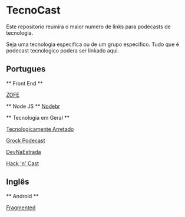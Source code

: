 # TecnoCast

Este repositorio reuinira o maior numero de links para podecasts de tecnologia. 

Seja uma tecnologia especifica ou de um grupo especifico. Tudo que é podecast tecnologico podera ser linkado aqui.


## Portugues

** Front End **

[ ZOFE ](http://zofe.com.br/)

** Node JS **
[ Nodebr ](https://soundcloud.com/nodebr)

** Tecnologia em Geral **

[ Tecnologicamente Arretado ](http://tecnologicamentearretado.com.br/)

[ Grock Podecast ](http://www.grokpodcast.com/)

[ DevNaEstrada ](http://devnaestrada.com.br/)

[ Hack 'n' Cast ](http://hackncast.org/)

## Inglês

** Android **

[ Fragmented ](http://fragmentedpodcast.com/)
